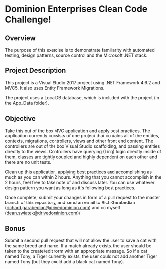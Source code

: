 Dominion Enterprises Clean Code Challenge!
=========

## Overview

The purpose of this exercise is to demonstrate familiarity with automated testing, design patterns, source control and the Microsoft .NET stack.

## Project Description

This project is a Visual Studio 2017 project using .NET Framework 4.6.2 and MVC5. It also uses Entity Framework Migrations.

The project uses a LocalDB database, which is included with the project (in the App_Data folder).

## Objective

Take this out of the box MVC application and apply best practices. The application currently consists of one project that contains all of the entities, contexts, migrations, controllers, views and other front end content. The controllers are out of the box Visual Studio scaffolding, and passing entities directly to the views. Controllers have querying (Linq) logic directly inside of them, classes are tightly coupled and highly dependent on each other and there are no unit tests.

Clean up this application, applying best practices and accomplishing as much as you can within 2 hours. Anything that you cannot accomplish in the 2 hours, feel free to take note of and discuss later. You can use whatever design pattern you want as long as it's following best practices.

Once complete, submit your changes in form of a pull request to the master branch of this repository, and send an email to Rich Garabedian (richard.garabedian@drivedominion.com) and cc myself (dean.swiatek@drivedominion.com)/

## Bonus

Submit a second pull request that will not allow the user to save a cat with the same breed and name. If a match already exists, the user should be taken to the create/edit form with an appropriate message. So if a cat named Tony, a Tiger currently exists, the user could not add another Tiger named Tony (but they could add a black cat named Tony).
